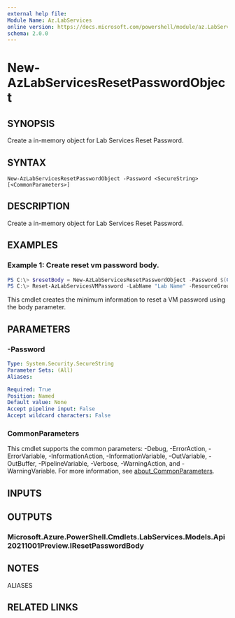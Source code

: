 ```yaml
---
external help file:
Module Name: Az.LabServices
online version: https://docs.microsoft.com/powershell/module/az.LabServices/new-AzLabServicesResetPasswordObject
schema: 2.0.0
---
```


# New-AzLabServicesResetPasswordObject

## SYNOPSIS
Create a in-memory object for Lab Services Reset Password.

## SYNTAX

```
New-AzLabServicesResetPasswordObject -Password <SecureString> [<CommonParameters>]
```

## DESCRIPTION
Create a in-memory object for Lab Services Reset Password.

## EXAMPLES

### Example 1: Create reset vm password body.
```powershell
PS C:\> $resetBody = New-AzLabServicesResetPasswordObject -Password $(ConvertTo-SecureString "Password" -AsPlainText -Force)
PS C:\> Reset-AzLabServicesVMPassword -LabName "Lab Name" -ResourceGroupName "Group Name" -VirtualMachineName 1 -Body $resetBody 

```

This cmdlet creates the minimum information to reset a VM password using the body parameter.

## PARAMETERS

### -Password


```yaml
Type: System.Security.SecureString
Parameter Sets: (All)
Aliases:

Required: True
Position: Named
Default value: None
Accept pipeline input: False
Accept wildcard characters: False
```

### CommonParameters
This cmdlet supports the common parameters: -Debug, -ErrorAction, -ErrorVariable, -InformationAction, -InformationVariable, -OutVariable, -OutBuffer, -PipelineVariable, -Verbose, -WarningAction, and -WarningVariable. For more information, see [about_CommonParameters](http://go.microsoft.com/fwlink/?LinkID=113216).

## INPUTS

## OUTPUTS

### Microsoft.Azure.PowerShell.Cmdlets.LabServices.Models.Api20211001Preview.IResetPasswordBody

## NOTES

ALIASES

## RELATED LINKS

